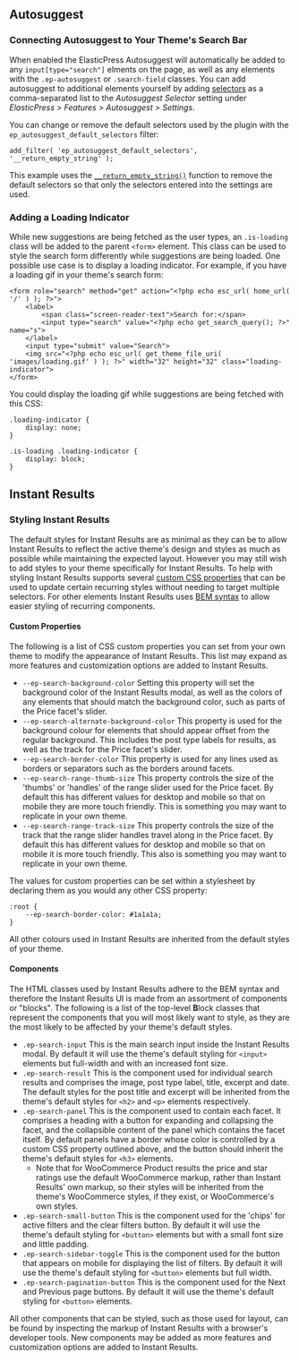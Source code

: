## Autosuggest

### Connecting Autosuggest to Your Theme's Search Bar

When enabled the ElasticPress Autosuggest will automatically be added to any `input[type="search"]` elments on the page, as well as any elements with the `.ep-autosuggest` or  `.search-field` classes. You can add autosuggest to additional elements yourself by adding [selectors](https://developer.mozilla.org/en-US/docs/Learn/CSS/Building_blocks/Selectors) as a comma-separated list to the _Autosuggest Selector_ setting under _ElasticPress > Features > Autosuggest > Settings_.

You can change or remove the default selectors used by the plugin with the `ep_autosuggest_default_selectors` filter:
```
add_filter( 'ep_autosuggest_default_selectors', '__return_empty_string' );
```
This example uses the [`__return_empty_string()`](https://developer.wordpress.org/reference/functions/__return_empty_string/) function to remove the default selectors so that only the selectors entered into the settings are used.
### Adding a Loading Indicator

While new suggestions are being fetched as the user types, an `.is-loading` class will be added to the parent `<form>` element. This class can be used to style the search form differently while suggestions are being loaded. One possible use case is to display a loading indicator. For example, if you have a loading gif in your theme's search form:
```
<form role="search" method="get" action="<?php echo esc_url( home_url( '/' ) ); ?>">
	<label>
		<span class="screen-reader-text">Search for:</span>
		<input type="search" value="<?php echo get_search_query(); ?>" name="s">
	</label>
	<input type="submit" value="Search">
	<img src="<?php echo esc_url( get_theme_file_uri( 'images/loading.gif' ) ); ?>" width="32" height="32" class="loading-indicator">
</form>
```

You could display the loading gif while suggestions are being fetched with this CSS:
```
.loading-indicator {
	display: none;
}

.is-loading .loading-indicator {
	display: block;
}
```

## Instant Results

### Styling Instant Results

The default styles for Instant Results are as minimal as they can be to allow Instant Results to reflect the active theme's design and styles as much as possible while maintaining the expected layout. However you may still wish to add styles to your theme specifically for Instant Results. To help with styling Instant Results supports several [custom CSS properties](https://developer.mozilla.org/en-US/docs/Web/CSS/Using_CSS_custom_properties) that can be used to update certain recurring styles without needing to target multiple selectors. For other elements Instant Results uses [BEM syntax](https://css-tricks.com/bem-101/) to allow easier styling of recurring components.

#### Custom Properties

The following is a list of CSS custom properties you can set from your own theme to modify the appearance of Instant Results. This list may expand as more features and customization options are added to Instant Results.

- `--ep-search-background-color` Setting this property will set the background color of the Instant Results modal, as well as the colors of any elements that should match the background color, such as parts of the Price facet's slider.
- `--ep-search-alternate-background-color` This property is used for the background colour for elements that should appear offset from the regular background. This includes the post type labels for results, as well as the track for the Price facet's slider.
- `--ep-search-border-color` This property is used for any lines used as borders or separators such as the borders around facets.
- `--ep-search-range-thumb-size` This property controls the size of the 'thumbs' or 'handles' of the range slider used for the Price facet. By default this has different values for desktop and mobile so that on mobile they are more touch friendly. This is something you may want to replicate in your own theme.
- `--ep-search-range-track-size` This property controls the size of the track that the range slider handles travel along in the Price facet. By default this has different values for desktop and mobile so that on mobile it is more touch friendly. This also is something you may want to replicate in your own theme.

The values for custom properties can be set within a stylesheet by declaring them as you would any other CSS property:

```
:root {
	--ep-search-border-color: #1a1a1a;
}
```

All other colours used in Instant Results are inherited from the default styles of your theme.

#### Components

The HTML classes used by Instant Results adhere to the BEM syntax and therefore the Instant Results UI is made from an assortment of components or "blocks". The following is a list of the top-level **B**lock classes that represent the components that you will most likely want to style, as they are the most likely to be affected by your theme's default styles.

- `.ep-search-input` This is the main search input inside the Instant Results modal. By default it will use the theme's default styling for `<input>` elements but full-width and with an increased font size.
- `.ep-search-result` This is the component used for individual search results and comprises the image, post type label, title, excerpt and date. The default styles for the post title and excerpt will be inherited from the theme's default styles for `<h2>` and `<p>` elements respectively.
- `.ep-search-panel` This is the component used to contain each facet. It comprises a heading with a button for expanding and collapsing the facet, and the collapsible content of the panel which contains the facet itself. By default panels have a border whose color is controlled by a custom CSS property outlined above, and the button should inherit the theme's default styles for `<h3>` elements.
  - Note that for WooCommerce Product results the price and star ratings use the default WooCommerce markup, rather than Instant Results' own markup, so their styles will be inherited from the theme's WooCommerce styles, if they exist, or WooCommerce's own styles.
- `.ep-search-small-button` This is the component used for the 'chips' for active filters and the clear filters button. By default it will use the theme's default styling for `<button>` elements but with a small font size and little padding.
- `.ep-search-sidebar-toggle` This is the component used for the button that appears on mobile for displaying the list of filters. By default it will use the theme's default styling for `<button>` elements but full width.
- `.ep-search-pagination-button` This is the component used for the Next and Previous page buttons. By default it will use the theme's default styling for `<button>` elements.

All other components that can be styled, such as those used for layout, can be found by inspecting the markup of Instant Results with a browser's developer tools. New components may be added as more features and customization options are added to Instant Results.
